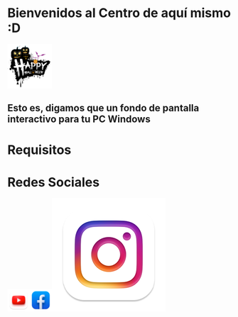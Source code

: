 # Bienvenidos al Centro de aquí mismo :D

<div style="width: 100%; heigth: 50px; display: felx; justify-content: center; align-items: center;">
    <img src="/static/img/imagen.png" width="100px" height="100px">
</div>

## Esto es, digamos que un fondo de pantalla interactivo para tu PC Windows

# Requisitos


# Redes Sociales
<a href="https://www.youtube.com/@OnelCrack"><img src="/static/img/socials/YouTube.png" width="50px" height="50px"></img></a><a href="https://www.facebook.com/profile.php?id=100092376152191"><img src="/static/img/socials/Facebook.png" width="50px" height="50px"></img></a><a href=""><img src="/static/img/socials/Instagram.png" wdith="50px" heigth="50px"></a>